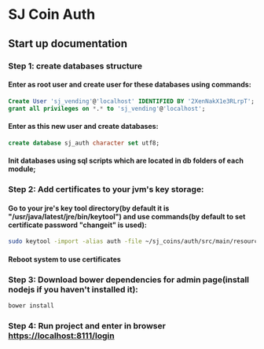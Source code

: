 # SJ Coin Auth

## Start up documentation

### Step 1: create databases structure

#### Enter as root user and create user for these databases using commands:

```sql
Create User 'sj_vending'@'localhost' IDENTIFIED BY '2XenNakX1e3RLrpT';
grant all privileges on *.* to 'sj_vending'@'localhost';
```

#### Enter as this new user and create databases:

```sql
create database sj_auth character set utf8;
```

#### Init databases using sql scripts which are located in db folders of each module;

### Step 2: Add certificates to your jvm's key storage:

#### Go to your jre's key tool directory(by default it is "/usr/java/latest/jre/bin/keytool") and use commands(by default to set certificate password "changeit" is used):

```bash
sudo keytool -import -alias auth -file ~/sj_coins/auth/src/main/resources/ssl/auth.cer -keystore cacerts
```
#### Reboot system to use certificates

### Step 3: Download bower dependencies for admin page(install nodejs if you haven't installed it):

```bash
bower install
```

### Step 4: Run project and enter in browser [https://localhost:8111/login](https://localhost:8111/login)